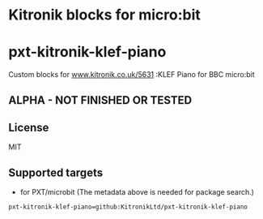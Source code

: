 # Kitronik blocks for micro:bit
# pxt-kitronik-klef-piano

Custom blocks for www.kitronik.co.uk/5631 :KLEF Piano for BBC micro:bit

## ALPHA - NOT FINISHED OR TESTED

## License

MIT

## Supported targets

* for PXT/microbit
(The metadata above is needed for package search.)

```package
pxt-kitronik-klef-piano=github:KitronikLtd/pxt-kitronik-klef-piano
```

